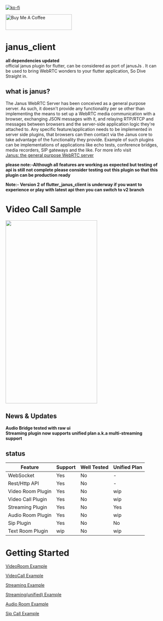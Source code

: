[![ko-fi](https://www.ko-fi.com/img/githubbutton_sm.svg)](https://ko-fi.com/U7U11OZL8)  

<a href="https://www.buymeacoffee.com/gr20hjk" target="_blank"><img src="https://cdn.buymeacoffee.com/buttons/default-orange.png" alt="Buy Me A Coffee" style="height: 51px !important;width: 217px !important;" ></a>
# janus_client
**all dependencies updated**  
official janus plugin for flutter, can be considered as port of janusJs . It can be used to bring WebRTC wonders to your flutter application, So Dive Straight in.


## what is janus?
The Janus WebRTC Server has been conceived as a general purpose server. As such, it doesn't provide any functionality per se other than implementing the means to set up a WebRTC media communication with a browser, exchanging JSON messages with it, and relaying RTP/RTCP and messages between browsers and the server-side application logic they're attached to. Any specific feature/application needs to be implemented in server side plugins, that browsers can then contact via the Janus core to take advantage of the functionality they provide. Example of such plugins can be implementations of applications like echo tests, conference bridges, media recorders, SIP gateways and the like.
For more info visit  
[Janus: the general purpose WebRTC server](https://janus.conf.meetecho.com/)



**please note:-Although all features are working as expected but testing of api is still not complete please consider testing out this plugin so that this plugin can be production ready**  


**Note:- Version 2 of flutter_janus_client is underway if you want to experience or play with latest api then you can switch to v2 branch**
# Video Call Sample
<a href='https://youtu.be/wRo5nd7JnB4'><img src='https://github.com/shivanshtalwar0/flutter_janus_client/raw/master/samples/videocall_preview.jpg' 
                                            width='300' height='600'></a>

## News & Updates
**Audio Bridge tested with raw ui**  
**Streaming plugin now supports unified plan a.k.a multi-streaming support**

## status
| Feature           | Support | Well Tested | Unified Plan |
|-------------------|---------|-------------|--------------|
| WebSocket         | Yes     | No          | -            |
| Rest/Http API     | Yes     | No          | -            |
| Video Room Plugin | Yes     | No          | wip          |
| Video Call Plugin | Yes     | No          | wip          |
| Streaming Plugin  | Yes     | No          | Yes          |
| Audio Room Plugin | Yes     | No          | wip          |
| Sip Plugin        | Yes     | No          | No           |
| Text Room Plugin  | wip     | No          | wip          |

# Getting Started
[VideoRoom Example](https://github.com/shivanshtalwar0/flutter_janus_client/blob/master/example/lib/VideoRoom.dart)  

[VideoCall Example](https://github.com/shivanshtalwar0/flutter_janus_client/blob/master/example/lib/videoCall.dart)  

[Streaming Example](https://github.com/shivanshtalwar0/flutter_janus_client/blob/master/example/lib/streaming.dart)  

[Streaming\(unified\) Example](https://github.com/shivanshtalwar0/flutter_janus_client/blob/master/example/lib/streaming_unified.dart)  

[Audio Room Example](https://github.com/shivanshtalwar0/flutter_janus_client/blob/master/example/lib/audioRoom.dart)

[Sip Call Example](https://github.com/shivanshtalwar0/flutter_janus_client/blob/master/example/lib/sipCall.dart)
